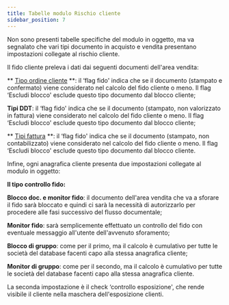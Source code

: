 ```yaml
---
title: Tabelle modulo Rischio cliente
sidebar_position: 7
---
```


Non sono presenti tabelle specifiche del modulo in oggetto, ma va segnalato che vari tipi documento in acquisto e vendita presentano impostazioni collegate al rischio cliente.

Il fido cliente preleva i dati dai seguenti documenti dell'area vendita:

** [Tipo ordine cliente](/docs/configurations/tables/sales/sales-order-types) **: il ‘flag fido' indica che se il documento (stampato e confermato) viene considerato nel calcolo del fido cliente o meno. Il flag ‘Escludi blocco' esclude questo tipo documento dal blocco cliente;

**Tipi DDT**: il ‘flag fido' indica che se il documento (stampato, non valorizzato in fattura) viene considerato nel calcolo del fido cliente o meno. Il flag ‘Escludi blocco' esclude questo tipo documento dal blocco cliente;

** [Tipi fattura](/docs/configurations/tables/purchase/purchase-invoices-type) **: il ‘flag fido' indica che se il documento (stampato, non contabilizzato) viene considerato nel calcolo del fido cliente o meno. Il flag ‘Escludi blocco' esclude questo tipo documento dal blocco cliente.

Infine, ogni anagrafica cliente presenta due impostazioni collegate al modulo in oggetto:

**Il tipo controllo fido:** 

**Blocco doc. e monitor fido**: il documento dell'area vendita che va a sforare il fido sarà bloccato e quindi ci sarà la necessità di autorizzarlo per procedere alle fasi successivo del flusso documentale;

**Monitor fido**: sarà semplicemente effettuato un controllo del fido con eventuale messaggio all'utente dell'avvenuto sforamento;

**Blocco di gruppo**: come per il primo, ma il calcolo è cumulativo per tutte le società del database facenti capo alla stessa anagrafica cliente;

**Monitor di gruppo**: come per il secondo, ma il calcolo è cumulativo per tutte le società del database facenti capo alla stessa anagrafica cliente.

La seconda impostazione è il check ‘controllo esposizione', che rende visibile il cliente nella maschera dell'esposizione clienti.






